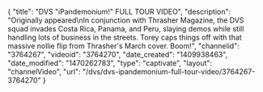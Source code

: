 {
    "title": "DVS \"iPandemonium!\" FULL TOUR VIDEO",
    "description": "Originally appeared\nIn conjunction with Thrasher Magazine, the DVS squad invades Costa Rica, Panama, and Peru, slaying demos while still handling lots of business in the streets. Torey caps things off with that massive nollie flip from Thrasher's March cover. Boom!",
    "channelid": "3764267",
    "videoid": "3764270",
    "date_created": "1409938463",
    "date_modified": "1470262783",
    "type": "captivate",
    "layout": "channelVideo",
    "url": "\/dvs\/dvs-ipandemonium-full-tour-video\/3764267-3764270"
}